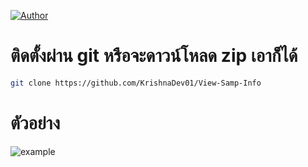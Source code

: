 [![Author](https://img.shields.io/badge/author-KrishnaDev-Srichan.svg)](https://www.facebook.com/profile.php?id=61563570525041&mibextid=ZbWKwL)

# ติดตั้งผ่าน git หรือจะดาวน์โหลด zip เอาก็ได้
```bash
git clone https://github.com/KrishnaDev01/View-Samp-Info
```
# ตัวอย่าง
![example](https://img5.pic.in.th/file/secure-sv1/Screenshot_25670908_164524.jpg)
